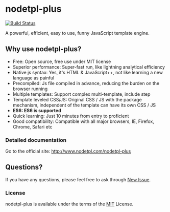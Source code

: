 nodetpl-plus
===

[![Build Status](https://secure.travis-ci.org/pillys/nodetpl-plus.png?branch=master)](https://travis-ci.org/pillys/nodetpl-plus)

A powerful, efficient, easy to use, funny JavaScript template engine.

## Why use nodetpl-plus?

  * Free: Open source, free use under MIT license
  * Superior performance: Super-fast run, like lightning analytical efficiency
  * Native js syntax: Yes, it's HTML & JavaScript++, not like learning a new language as painful
  * Precompiled: Js file compiled in advance, reducing the burden on the browser running
  * Multiple templates: Support complex multi-template, include step
  * Template leveled CSS/JS: Original CSS / JS with the package mechanism, independent of the template can have its own CSS / JS
  * **ES6: ES6 is supported**
  * Quick learning: Just 10 minutes from entry to proficient
  * Good compatibility: Compatible with all major browsers, IE, Firefox, Chrome, Safari etc

### Detailed documentation

  Go to the official site: <http://www.nodetpl.com/nodetpl-plus>

## Questions?

If you have any questions, please feel free to ask through [New Issue](https://github.com/pillys/nodetpl-plus/issues/new).

### License

  nodetpl-plus is available under the terms of the [MIT](LICENSE) License.
